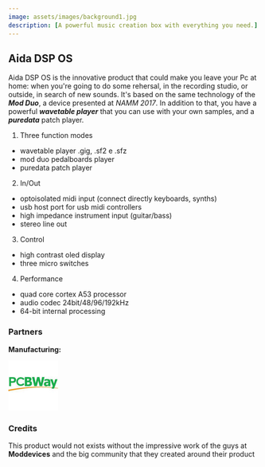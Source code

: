 ```yaml
---
image: assets/images/background1.jpg
description: [A powerful music creation box with everything you need.]
---
```


## Aida DSP OS

Aida DSP OS is the innovative product that could make you leave your Pc at home: when you're going
to do some rehersal, in the recording studio, or outside, in search of new sounds. It's based on the same
technology of the _**Mod Duo**_, a device presented at _NAMM 2017_. In addition to that, you have a powerful
_**wavetable player**_ that you can use with your own samples, and a _**puredata**_ patch player.

1. Three function modes
  * wavetable player .gig, .sf2 e .sfz
  * mod duo pedalboards player
  * puredata patch player
2. In/Out
  * optoisolated midi input (connect directly keyboards, synths)
  * usb host port for usb midi controllers
  * high impedance instrument input (guitar/bass)
  * stereo line out
3. Control
  * high contrast oled display
  * three micro switches
4. Performance
  * quad core cortex A53 processor
  * audio codec 24bit/48/96/192kHz
  * 64-bit internal processing

### Partners

**Manufacturing:**

![PCBWay](assets/images/pcbway_logo1.jpeg)

### Credits

This product would not exists without the impressive work of the guys at **Moddevices**
and the big community that they created around their product
